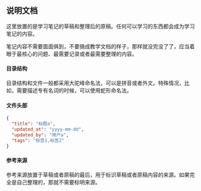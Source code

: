 ## 说明文档

这里放置的是学习笔记的草稿和整理后的原稿。任何可以学习的东西都会成为学习笔记的内容。

笔记内容不需要面面俱到，不要搞成教学文档的样子，那样就没完没了了，应当着眼于最核心的问题、最需要记录或者最需要整理的内容。

#### 目录结构

目录结构和文件一般都采用大驼峰命名法，可以是拼音或者外文。特殊情况，比如，需要描述专有名词的时候，可以使用蛇形命名法。

#### 文件头部

```json
{
  "title": "标题a",
  "updated_at": "yyyy-mm-dd",
  "updated_by": "用户a",
  "tags": "标签1,标签2"
}
```

#### 参考来源

参考来源放置于草稿或者原稿的最后，用于标识草稿或者原稿内容的来源。如果完全是自己整理的，那就不需要标明来源。
